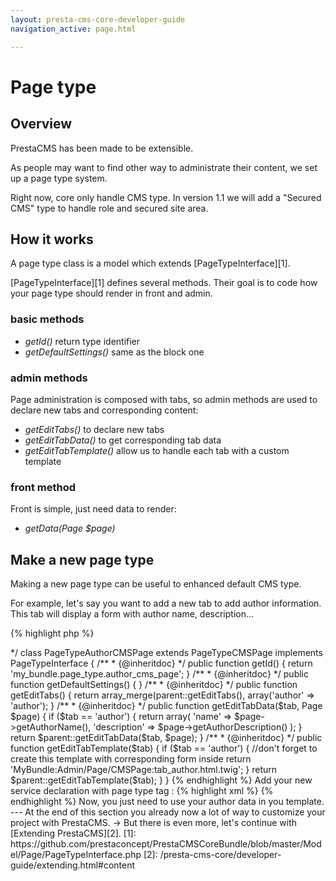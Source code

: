 ```yaml
---
layout: presta-cms-core-developer-guide
navigation_active: page.html

---
```


# Page type

## Overview

PrestaCMS has been made to be extensible.

As people may want to find other way to administrate their content, we set up a page type system.

Right now, core only handle CMS type. In version 1.1 we will add a "Secured CMS" type to handle role and secured site area.


## How it works

A page type class is a model which extends [PageTypeInterface][1].

[PageTypeInterface][1] defines several methods. Their goal is to code how your page type should render in front and admin.

### basic methods

-   *getId()* return type identifier
-   *getDefaultSettings()* same as the block one

### admin methods

Page administration is composed with tabs, so admin methods are used to declare new tabs and corresponding content:

-   *getEditTabs()* to declare new tabs
-   *getEditTabData()* to get corresponding tab data
-   *getEditTabTemplate()* allow us to handle each tab with a custom template

### front method

Front is simple, just need data to render:

-   *getData(Page $page)*

## Make a new page type

Making a new page type can be useful to enhanced default CMS type.

For example, let's say you want to add a new tab to add author information. This tab will display a form with author
name, description...


{% highlight php %}
<?php
namespace My\Bundle\Model\Page;

use Presta\CMSCoreBundle\Model\Page\PageTypeCMSPage;
use Presta\CMSCoreBundle\Model\Page\PageTypeInterface;

/**
 * Handle author information
 *
 * @author Nicolas Bastien <nbastien@prestaconcept.net>
 */
class PageTypeAuthorCMSPage extends PageTypeCMSPage implements PageTypeInterface
{
    /**
     * {@inheritdoc}
     */
    public function getId()
    {
        return 'my_bundle.page_type.author_cms_page';
    }

    /**
     * {@inheritdoc}
     */
    public function getDefaultSettings()
    {
    }

    /**
     * {@inheritdoc}
     */
    public function getEditTabs()
    {
        return array_merge(parent::getEditTabs(), array('author' => 'author');
    }

    /**
     * {@inheritdoc}
     */
    public function getEditTabData($tab, Page $page)
    {
        if ($tab == 'author') {
            return array(
                'name'          => $page->getAuthorName(),
                'description'   => $page->getAuthorDescription()
            );
        }

        return $parent::getEditTabData($tab, $page);
    }

    /**
     * {@inheritdoc}
     */
    public function getEditTabTemplate($tab)
    {
        if ($tab == 'author') {
            //don't forget to create this template with corresponding form inside
            return 'MyBundle:Admin/Page/CMSPage:tab_author.html.twig';
        }

        return $parent::getEditTabTemplate($tab);
    }
}
{% endhighlight %}

Add your new service declaration with page type tag :

{% highlight xml %}
<service id="my_bundle.page_type.author_cms_page" class="My\Bundle\Model\Page\PageTypeAuthorCMSPage">
    <tag name="presta_cms.page_type" />
</service>
{% endhighlight %}

Now, you just need to use your author data in you template.

---
At the end of this section you already now a lot of way to customize your project with PrestaCMS.

&rarr; But there is even more, let's continue with [Extending PrestaCMS][2].

[1]: https://github.com/prestaconcept/PrestaCMSCoreBundle/blob/master/Model/Page/PageTypeInterface.php
[2]: /presta-cms-core/developer-guide/extending.html#content
